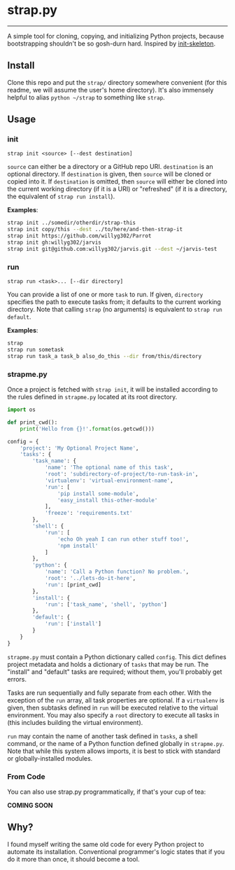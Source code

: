 # strap.py

---

A simple tool for cloning, copying, and initializing Python projects, because bootstrapping shouldn't be so gosh-durn hard. Inspired by [init-skeleton](https://github.com/paulmillr/init-skeleton).

## Install

Clone this repo and put the `strap/` directory somewhere convenient (for this readme, we will assume the user's home directory). It's also immensely helpful to alias `python ~/strap` to something like `strap`.

## Usage

### init

`strap init <source> [--dest destination]`

`source` can either be a directory or a GitHub repo URI. `destination` is an optional directory. If `destination` is given, then `source` will be cloned or copied into it. If `destination` is omitted, then `source` will either be cloned into the current working directory (if it is a URI) or "refreshed" (if it is a directory, the equivalent of `strap run install`).

**Examples**:

```bash
strap init ../somedir/otherdir/strap-this
strap init copy/this --dest ../to/here/and-then-strap-it
strap init https://github.com/willyg302/Parrot
strap init gh:willyg302/jarvis
strap init git@github.com:willyg302/jarvis.git --dest ~/jarvis-test
```

### run

`strap run <task>... [--dir directory]`

You can provide a list of one or more `task` to run. If given, `directory` specifies the path to execute tasks from; it defaults to the current working directory. Note that calling `strap` (no arguments) is equivalent to `strap run default`.

**Examples**:

```bash
strap
strap run sometask
strap run task_a task_b also_do_this --dir from/this/directory
```

### strapme.py

Once a project is fetched with `strap init`, it will be installed according to the rules defined in `strapme.py` located at its root directory.

```python
import os

def print_cwd():
    print('Hello from {}!'.format(os.getcwd()))

config = {
    'project': 'My Optional Project Name',
    'tasks': {
        'task_name': {
            'name': 'The optional name of this task',
            'root': 'subdirectory-of-project/to-run-task-in',
            'virtualenv': 'virtual-environment-name',
            'run': [
                'pip install some-module',
                'easy_install this-other-module'
            ],
            'freeze': 'requirements.txt'
        },
        'shell': {
            'run': [
                'echo Oh yeah I can run other stuff too!',
                'npm install'
            ]
        },
        'python': {
            'name': 'Call a Python function? No problem.',
            'root': '../lets-do-it-here',
            'run': [print_cwd]
        },
        'install': {
            'run': ['task_name', 'shell', 'python']
        },
        'default': {
            'run': ['install']
        }
    }
}
```

`strapme.py` must contain a Python dictionary called `config`. This dict defines project metadata and holds a dictionary of `tasks` that may be run. The "install" and "default" tasks are required; without them, you'll probably get errors.

Tasks are run sequentially and fully separate from each other. With the exception of the `run` array, all task properties are optional. If a `virtualenv` is given, then subtasks defined in `run` will be executed relative to the virtual environment. You may also specify a `root` directory to execute all tasks in (this includes building the virtual environment).

`run` may contain the name of another task defined in `tasks`, a shell command, or the name of a Python function defined globally in `strapme.py`. Note that while this system allows imports, it is best to stick with standard or globally-installed modules.

### From Code

You can also use strap.py programmatically, if that's your cup of tea:

**COMING SOON**

## Why?

I found myself writing the same old code for every Python project to automate its installation. Conventional programmer's logic states that if you do it more than once, it should become a tool.